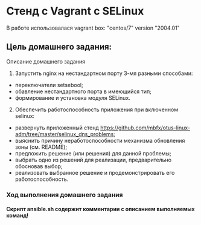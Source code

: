 #  Стенд с Vagrant c SELinux

В работе использовалася vagrant box: "centos/7" version "2004.01"

## Цель домашнего задания:

Описание домашнего задания
1. Запустить nginx на нестандартном порту 3-мя разными способами:
- переключатели setsebool;
- обавление нестандартного порта в имеющийся тип;
- формирование и установка модуля SELinux.

2. Обеспечить работоспособность приложения при включенном selinux:
- развернуть приложенный стенд https://github.com/mbfx/otus-linux-adm/tree/master/selinux_dns_problems; 
- выяснить причину неработоспособности механизма обновления зоны (см. README);
- предложить решение (или решения) для данной проблемы;
- выбрать одно из решений для реализации, предварительно обосновав выбор;
- реализовать выбранное решение и продемонстрировать его работоспособность.


### Ход выполнения домашнего задания


#### Cкрипт ansible.sh содержит комментарии с описанием выполняемых команд!

